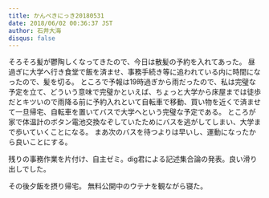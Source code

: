 ```yaml
---
title: かんぺきにっき20180531
date: 2018/06/02 00:36:37 JST
author: 石井大海
disqus: false
---
```


そろそろ髪が鬱陶しくなってきたので、今日は散髪の予約を入れてあった。
昼過ぎに大学へ行き食堂で飯を済ませ、事務手続き等に追われている内に時間になったので、髪を切る。
ところで予報は19時過ぎから雨だったので、私は完璧な予定を立て、どういう意味で完璧かといえば、ちょっと大学から床屋までは徒歩だとキツいので雨降る前に予約入れといて自転車で移動、買い物を近くで済ませて一旦帰宅、自転車を置いてバスで大学へという完璧な予定である。
ところが家で体温計のボタン電池交換なぞしていたためにバスを逃がしてしまい、大学まで歩いていくことになる。
まあ次のバスを待つよりは早いし、運動になったから良いことにする。

残りの事務作業を片付け、自主ゼミ。dig君による記述集合論の発表。良い滑り出しでした。

その後夕飯を摂り帰宅。
無料公開中のウテナを観ながら寝た。
